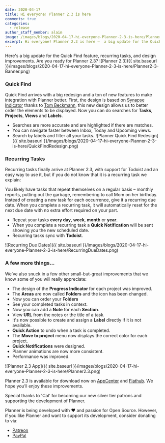 ```yaml
---
date: 2020-04-17
title: Hi everyone! Planner 2.3 is here
comments: true
categories:
  - release
author_staff_member: alain
image: /images/blogs/2020-04-17-hi-everyone-Planner-2-3-is-here/Planner2-3-Banner.png
excerpt: Hi everyone! Planner 2.3 is here –  a big update for the Quick Find feature, recurring tasks and design improvements.
---
```

Here's a big update for the Quick Find feature, recurring tasks, and design improvements. Are you ready for Planner 2.3?
![Planner 2.3]({{ site.baseurl }}/images/blogs/2020-04-17-hi-everyone-Planner-2-3-is-here/Planner2-3-Banner.png)

### Quick Find
Quick Find arrives with a big redesign and a ton of new features to make integration with Planner better. First, the design is based on [Synapse Indicator](https://github.com/tom95/indicator-synapse) thanks to [Tom Beckmann](https://github.com/tom95), this new design allows us to better order the elements to be displayed.
Now you can do searches for **Tasks**, **Projects**, **Views** and **Labels**.
* Searches are more accurate and are highlighted if there are matches.
* You can navigate faster between Inbox, Today and Upcoming views.
* Search by labels and filter all your tasks.
![Planner Quick Find Redesign]({{ site.baseurl }}/images/blogs/2020-04-17-hi-everyone-Planner-2-3-is-here/QuickFindRedesign.png)

### Recurring Tasks
Recurring tasks finally arrive at Planner 2.3, with support for Todoist and an easy way to use it,
but if you do not know that it is a recurring task we explain:

You likely have tasks that repeat themselves on a regular basis – monthly reports, putting out the garbage, remembering to call Mom on her birthday.
Instead of creating a new task for each occurrence, give it a recurring due date. When you complete a recurring task, it will automatically reset for the next due date with no extra effort required on your part.

- Repeat your tasks **every day**, **week**, **month** or **year**.
- When you complete a recurring task a **Quick Notification** will be sent showing you the new scheduled date.
- Recurring tasks sync with **Todoist**.

![Recurring Due Dates]({{ site.baseurl }}/images/blogs/2020-04-17-hi-everyone-Planner-2-3-is-here/RecurringDueDates.png)

### A few more things…
We’ve also snuck in a few other small-but-great improvements that we know some of you will really appreciate:

- The design of the **Progress Indicator** for each project was improved.
- The **Areas** are now called **Folders** and the icon has been changed.
- Now you can order your **Folders**
- See your completed tasks in context.
- Now you can add a **Note** for each **Section**.
- View **URL** from the notes or the title of a task.
- It's now possible to create and assign a **Label** directly if it is not available.
- **Quick Action** to undo when a task is completed.
- The **Move to project** menu now displays the correct color for each project.
- **Quick Notifications** were designed.
- Planner animations are now more consistent.
- Performance was improved.

![Planner 2.3 App]({{ site.baseurl }}/images/blogs/2020-04-17-hi-everyone-Planner-2-3-is-here/Planner2.3.png)

Planner 2.3 is available for download now on [AppCenter](https://appcenter.elementary.io/com.github.alainm23.planner/) and [Flathub](https://flathub.org/apps/details/com.github.alainm23.planner). We hope you’ll enjoy these improvements.

Special thanks to 'Cal' for becoming our new silver tier patrons and supporting the development of Planner.

Planner is being developed with ❤️ and passion for Open Source. However, if you like Planner and want to support its development, consider donating to via:
- [Patreon](https://www.patreon.com/alainm23)
- [PayPal](https://www.paypal.me/alainm23)
